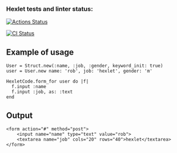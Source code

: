 ### Hexlet tests and linter status:

[![Actions Status](https://github.com/ChalcevIlya/rails-project-63/actions/workflows/hexlet-check.yml/badge.svg)](https://github.com/ChalcevIlya/rails-project-63/actions)

[![CI Status](https://github.com/ChalcevIlya/rails-project-63/actions/workflows/main.yml/badge.svg)](https://github.com/ChalcevIlya/rails-project-63/actions)

## Example of usage

```
User = Struct.new(:name, :job, :gender, keyword_init: true)
user = User.new name: 'rob', job: 'hexlet', gender: 'm'

HexletCode.form_for user do |f|
  f.input :name
  f.input :job, as: :text
end
```

## Output

```
<form action="#" method="post">
    <input name="name" type="text" value="rob">
    <textarea name="job" cols="20" rows="40">hexlet</textarea>
</form>
```